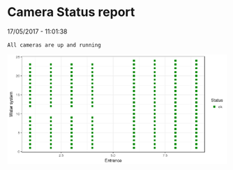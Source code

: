 Camera Status report
================
17/05/2017 - 11:01:38

    All cameras are up and running

![](camreport_files/figure-markdown_github/unnamed-chunk-2-1.png)
